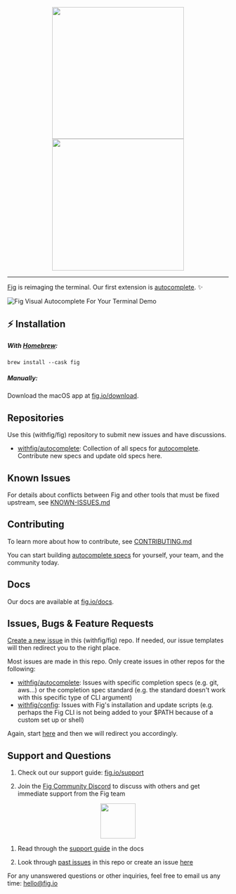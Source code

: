 <p align="center">
    <img width="300" src="static/FigBanner.png#gh-light-mode-only"/>
    <img width="300" src="static/FigBannerInverted.png#gh-dark-mode-only"/>
</p>

---

[Fig](https://fig.io?ref=github_fig) is reimaging the terminal. Our first extension is [autocomplete](https://github.com/withfig/autocomplete). ✨

![Fig Visual Autocomplete For Your Terminal Demo](https://fig.io/gifs/demo-with-header.gif)


## ⚡️ Installation
##### With [Homebrew](https://brew.sh): 
```
brew install --cask fig
```
##### Manually: 
Download the macOS app at [fig.io/download](https://fig.io/download).


## Repositories

Use this (withfig/fig) repository to submit new issues and have discussions.

- [withfig/autocomplete](https://github.com/withfig/autocomplete): Collection of all specs for [autocomplete](https://fig.io/docs). Contribute new specs and update old specs here.

## Known Issues

For details about conflicts between Fig and other tools that must be fixed upstream, see [KNOWN-ISSUES.md](KNOWN-ISSUES.md)

## Contributing

To learn more about how to contribute, see [CONTRIBUTING.md](CONTRIBUTING.md)


You can start building [autocomplete specs](https://github.com/withfig/autocomplete) for yourself, your team, and the community today.


## Docs

Our docs are available at [fig.io/docs](https://fig.io/docs).


## Issues, Bugs & Feature Requests

[Create a new issue](https://github.com/withfig/fig/issues/new/choose) in this (withfig/fig) repo. If needed, our issue templates will then redirect you to the right place.


Most issues are made in this repo. Only create issues in other repos for the following:

- [withfig/autocomplete](https://github.com/withfig/autocomplete): Issues with specific completion specs (e.g. git, aws...) or the completion spec standard (e.g. the standard doesn't work with this specific type of CLI argument)
- [withfig/config](https://github.com/withfig/config): Issues with Fig's installation and update scripts (e.g. perhaps the Fig CLI is not being added to your $PATH because of a custom set up or shell)

Again, start [here](https://github.com/withfig/fig/issues/new/choose) and then we will redirect you accordingly.



## Support and Questions

1. Check out our support guide: [fig.io/support](https://fig.io/support)

2. Join the [Fig Community Discord](https://fig.io/community) to discuss with others and get immediate support from the Fig team

<p align="center">
<a href="https://fig.io/community">
    <img src="http://fig.io/icons/discord-logo-square.png" width="80px" height="80px" />
</a>
</p>


1. Read through the [support guide](https://fig.io/support) in the docs

2. Look through [past issues](https://github.com/withfig/fig/issues) in this repo or create an issue [here](https://github.com/withfig/fig/issues/new/choose)

For any unanswered questions or other inquiries, feel free to email us any time: [hello@fig.io](mailto:hello@fig.io)
